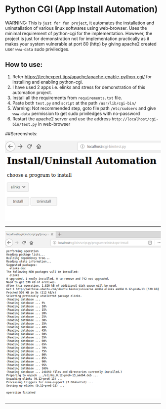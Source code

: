# Python CGI (App Install Automation)
 WARNING: This is ```just for fun project```, it automates the installation and uninstallation of various linux softwares using web-browser. Uses the minimal requirement of python-cgi for the implementation. However, the project is just for demonstration not for implementation practically as it makes your system vulnerable at port 80 (http) by giving apache2 created user ```www-data``` sudo priviledges.

## How to use:


1. Refer https://techexpert.tips/apache/apache-enable-python-cgi/ for installing and enabling python-cgi.
2. I have used 2 apps i.e. elinks and stress for demonstration of this automation project.
3. Install all the requirements from ```requirements.txt``` file.
4. Paste both ```test.py``` and ```script``` at the path ```/usr/lib/cgi-bin/```
5. Warning: Not recommended step, goto file path ```/etc/sudoers``` and give ```www-data``` permission to get sudo priviledges with no-password
6. Restart the apache2 server and use the address ```http://localhost/cgi-bin/test.py``` in web-browser

##Screenshots:


![](img1.png)

**************************************

![](img2.png)

**************************************



